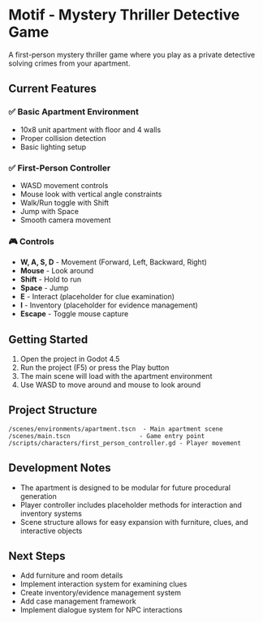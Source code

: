 # Motif - Mystery Thriller Detective Game

A first-person mystery thriller game where you play as a private detective solving crimes from your apartment.

## Current Features

### ✅ Basic Apartment Environment
- 10x8 unit apartment with floor and 4 walls
- Proper collision detection
- Basic lighting setup

### ✅ First-Person Controller
- WASD movement controls
- Mouse look with vertical angle constraints
- Walk/Run toggle with Shift
- Jump with Space
- Smooth camera movement

### 🎮 Controls
- **W, A, S, D** - Movement (Forward, Left, Backward, Right)
- **Mouse** - Look around
- **Shift** - Hold to run
- **Space** - Jump
- **E** - Interact (placeholder for clue examination)
- **I** - Inventory (placeholder for evidence management)
- **Escape** - Toggle mouse capture

## Getting Started

1. Open the project in Godot 4.5
2. Run the project (F5) or press the Play button
3. The main scene will load with the apartment environment
4. Use WASD to move around and mouse to look around

## Project Structure

```
/scenes/environments/apartment.tscn  - Main apartment scene
/scenes/main.tscn                   - Game entry point
/scripts/characters/first_person_controller.gd - Player movement
```

## Development Notes

- The apartment is designed to be modular for future procedural generation
- Player controller includes placeholder methods for interaction and inventory systems
- Scene structure allows for easy expansion with furniture, clues, and interactive objects

## Next Steps

- Add furniture and room details
- Implement interaction system for examining clues
- Create inventory/evidence management system
- Add case management framework
- Implement dialogue system for NPC interactions